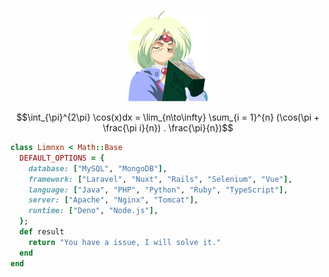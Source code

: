 <p align="center">
  <img src="/images/limnxn.png" width="128" height="146" />
</p>

$$\int_{\pi}^{2\pi} \cos(x)dx = \lim_{n\to\infty} \sum_{i = 1}^{n} (\cos(\pi + \frac{\pi i}{n}) . \frac{\pi}{n})$$

```ruby
class Limnxn < Math::Base
  DEFAULT_OPTIONS = {
    database: ["MySQL", "MongoDB"],
    framework: ["Laravel", "Nuxt", "Rails", "Selenium", "Vue"],
    language: ["Java", "PHP", "Python", "Ruby", "TypeScript"],
    server: ["Apache", "Nginx", "Tomcat"],
    runtime: ["Deno", "Node.js"],
  };
  def result
    return "You have a issue, I will solve it."
  end
end
```
